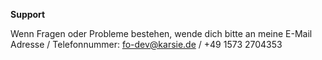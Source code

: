 **Support**

Wenn Fragen oder Probleme bestehen, wende dich bitte an meine E-Mail Adresse / Telefonnummer: fo-dev@karsie.de / +49 1573 2704353
